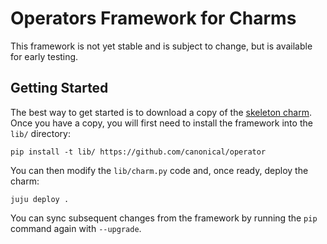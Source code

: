 # Operators Framework for Charms

This framework is not yet stable and is subject to change, but is available
for early testing.

## Getting Started

The best way to get started is to download a copy of the [skeleton charm][].
Once you have a copy, you will first need to install the framework into the
`lib/` directory:

```
pip install -t lib/ https://github.com/canonical/operator
```

You can then modify the `lib/charm.py` code and, once ready, deploy the charm:

```
juju deploy .
```

You can sync subsequent changes from the framework by running the `pip`
command again with `--upgrade`.


[skeleton charm]: https://github.com/johnsca/charm-skeleton
